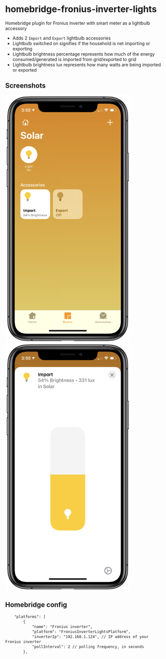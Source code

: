 # homebridge-fronius-inverter-lights
 Homebridge plugin for Fronius inverter with smart meter as a lightbulb accessory
 
- Adds 2 `Import` and `Export` lightbulb accessories
- Lightbulb switched on signifies if the household is net importing or exporting
- Lightbulb brightness percentage represents how much of the energy consumed/generated is imported from grid/exported to grid
- Lightbulb brightness lux represents how many watts are being imported or exported

## Screenshots

<img src="https://raw.githubusercontent.com/longzheng/homebridge-fronius-inverter-lights/master/docs/screenshot1.PNG" width="400"><img src="https://raw.githubusercontent.com/longzheng/homebridge-fronius-inverter-lights/master/docs/screenshot2.PNG" width="400">

## Homebridge config

```
    "platforms": [
        {
            "name": "Fronius inverter",
            "platform": "FroniusInverterLightsPlatform",
			"inverterIp": "192.168.1.124", // IP address of your Fronius inverter
            "pollInterval": 2 // polling frequency, in seconds
        },

```
